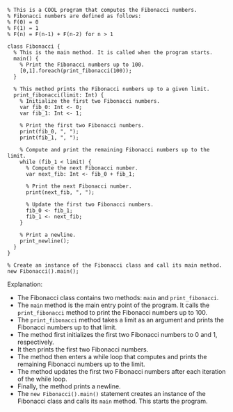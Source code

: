 ```cool
% This is a COOL program that computes the Fibonacci numbers.
% Fibonacci numbers are defined as follows:
% F(0) = 0
% F(1) = 1
% F(n) = F(n-1) + F(n-2) for n > 1

class Fibonacci {
  % This is the main method. It is called when the program starts.
  main() {
    % Print the Fibonacci numbers up to 100.
    [0,1].foreach(print_fibonacci(100));
  }

  % This method prints the Fibonacci numbers up to a given limit.
  print_fibonacci(limit: Int) {
    % Initialize the first two Fibonacci numbers.
    var fib_0: Int <- 0;
    var fib_1: Int <- 1;

    % Print the first two Fibonacci numbers.
    print(fib_0, ", ");
    print(fib_1, ", ");

    % Compute and print the remaining Fibonacci numbers up to the limit.
    while (fib_1 < limit) {
      % Compute the next Fibonacci number.
      var next_fib: Int <- fib_0 + fib_1;

      % Print the next Fibonacci number.
      print(next_fib, ", ");

      % Update the first two Fibonacci numbers.
      fib_0 <- fib_1;
      fib_1 <- next_fib;
    }

    % Print a newline.
    print_newline();
  }
}

% Create an instance of the Fibonacci class and call its main method.
new Fibonacci().main();
```

Explanation:

* The Fibonacci class contains two methods: `main` and `print_fibonacci`.
* The `main` method is the main entry point of the program. It calls the `print_fibonacci` method to print the Fibonacci numbers up to 100.
* The `print_fibonacci` method takes a limit as an argument and prints the Fibonacci numbers up to that limit.
* The method first initializes the first two Fibonacci numbers to 0 and 1, respectively.
* It then prints the first two Fibonacci numbers.
* The method then enters a while loop that computes and prints the remaining Fibonacci numbers up to the limit.
* The method updates the first two Fibonacci numbers after each iteration of the while loop.
* Finally, the method prints a newline.
* The `new Fibonacci().main()` statement creates an instance of the Fibonacci class and calls its `main` method. This starts the program.